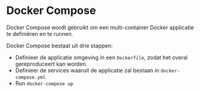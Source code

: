 ﻿# Docker Compose

Docker Compose wordt gebruikt om een multi-container Docker applicatie te definiëren en te runnen.

Docker Compose bestaat uit drie stappen:

* Definieer de applicatie omgeving in een ```Dockerfile```, zodat het overal gereproduceert kan worden.
* Definieer de services waaruit de applicatie zal bestaan in ```docker-compose.yml```.
* Run ```docker-compose up```


